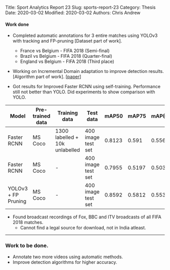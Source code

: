 Title: Sport Analytics Report 23
Slug: sports-report-23
Category: Thesis
Date: 2020-03-02
Modified: 2020-03-02
Authors: Chris Andrew

#### Work done
- Completed automatic annotations for 3 entire matches using YOLOv3 with tracking and FP-pruning [Dataset part of work].
    - France vs Belgium - FIFA 2018 (Semi-final)
    - Brazil vs Belgium - FIFA 2018 (Quarter-final)
    - England vs Belgium - FIFA 2018 (Third place)


- Working on Incremental Domain adaptation to improve detection results. [Algorithm part of work]. [[paper](https://arxiv.org/abs/2001.04129)]

- Got results for Improved Faster RCNN using self-training. Performance still not better than YOLO. Did experiments to show comparison with YOLO.

<table class="table table-bordered table-hover">
  <thead>
    <tr class="header">
      <th>Model</th>
      <th>Pre-trained data</th>
      <th>Training data</th>
      <th>Test data</th>
      <th>mAP50</th>
      <th>mAP75</th>
      <th>mAP@[50:95]</th>
    </tr>
  </thead>
  <tbody>
    <tr class="header">
      <td>Faster RCNN</td>
      <td>MS Coco</td>
      <td>1300 labelled + 10k unlabelled</td>
      <td>400 image test set</td>
      <td>0.8123</td>
      <td>0.591</td>
      <td>0.556</td>
    </tr>
    <tr class="header">
      <td>Faster RCNN</td>
      <td>MS Coco</td>
      <td> - </td>
      <td>400 image test set</td>
      <td>0.7955</td>
      <td>0.5197</td>
      <td>0.5031</td>
    </tr>
    <tr class="header">
      <td>YOLOv3 + FP Pruning</td>
      <td>MS Coco</td>
      <td> - </td>
      <td>400 image test set</td>
      <td>0.8592</td>
      <td>0.5812</td>
      <td>0.5538</td>
    </tr>
  </tbody>
</table>


- Found broadcast recordings of Fox, BBC and ITV broadcasts of all FIFA 2018 matches.
  - Cannot find a legal source for download, not in India atleast.

-------
### Work to be done.
- Annotate two more videos using automatic methods.
- Improve detection algorithms for higher accuracy.
